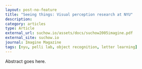 ```yaml
---
layout: post-no-feature
title: "Seeing things: Visual perception research at NYU"
description:
category: articles
type: Article
external_url: suchow.io/assets/docs/suchow2005imagine.pdf
external_site: suchow.io
journal: Imagine Magazine
tags: [nyu, pelli lab, object recognition, letter learning]
---
```


Abstract goes here.
